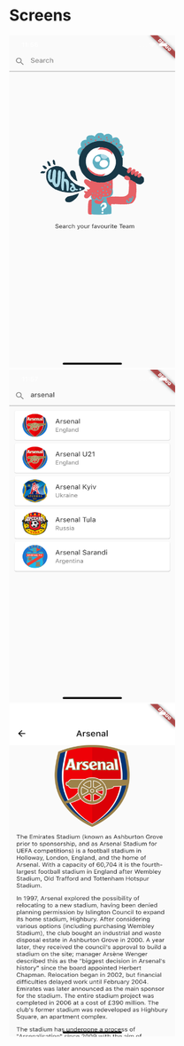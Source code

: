 # Screens

<img src="images/screen1.png" alt="screen image" width="300" height="600"> <img src="images/search screen.png" alt="screen image" width="300" height="600"> <img src="images/detailScreen.png" alt="screen image" width="300" height="600">
